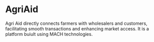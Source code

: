 # AgriAid
Agri Aid directly connects farmers with wholesalers and customers, facilitating smooth transactions and enhancing market access.
It is a platform buiult using MACH technologies.
